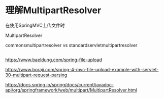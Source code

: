 # 理解MultipartResolver
在使用SpringMVC上传文件时

MultipartResolver

commonsmultipartresolver vs standardservletmultipartresolver

##

https://www.baeldung.com/spring-file-upload

https://www.boraji.com/spring-4-mvc-file-upload-example-with-servlet-30-multipart-request-parsing

https://docs.spring.io/spring/docs/current/javadoc-api/org/springframework/web/multipart/MultipartResolver.html